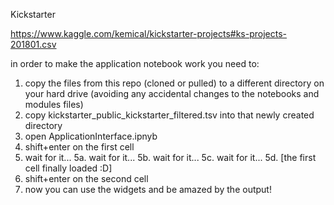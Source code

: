 Kickstarter

https://www.kaggle.com/kemical/kickstarter-projects#ks-projects-201801.csv

in order to make the application notebook work you need to:
1. copy the files from this repo (cloned or pulled) to a different directory on your hard drive (avoiding any accidental changes to the notebooks and modules files)
2. copy kickstarter_public_kickstarter_filtered.tsv into that newly created directory
3. open ApplicationInterface.ipnyb
4. shift+enter on the first cell
5. wait for it...
5a. wait for it...
5b. wait for it...
5c. wait for it...
5d. [the first cell finally loaded :D]
6. shift+enter on the second cell
7. now you can use the widgets and be amazed by the output!
